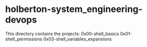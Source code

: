 # holberton-system_engineering-devops

This directory contains the projects:
	0x00-shell_basics
	0x01-shell_permissions
	0x03-shell_variables_expansions
